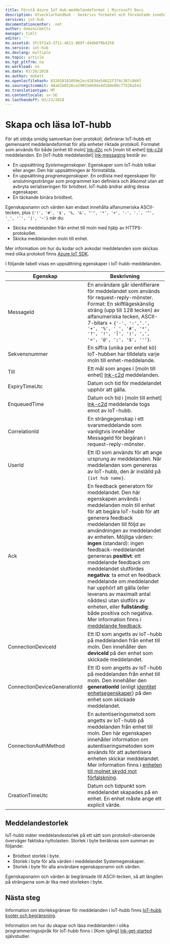 ```yaml
---
title: Förstå Azure IoT Hub-meddelandeformat | Microsoft Docs
description: Utvecklarhandbok - beskrivs formatet och förväntade innehållet i IoT-hubb meddelanden.
services: iot-hub
documentationcenter: .net
author: dominicbetts
manager: timlt
editor: ''
ms.assetid: 3fc5f1a3-3711-4611-9897-d4db079b4250
ms.service: iot-hub
ms.devlang: multiple
ms.topic: article
ms.tgt_pltfrm: na
ms.workload: na
ms.date: 03/20/2018
ms.author: dobett
ms.openlocfilehash: 832010181059e2ec42834e54622f374c367c8d4f
ms.sourcegitcommit: 48ab1b6526ce290316b9da4d18de00c77526a541
ms.translationtype: MT
ms.contentlocale: sv-SE
ms.lasthandoff: 03/23/2018
---
```

# <a name="create-and-read-iot-hub-messages"></a>Skapa och läsa IoT-hubb

För att stödja smidig samverkan över protokoll, definierar IoT-hubb ett gemensamt meddelandeformat för alla enheter riktade protokoll. Formatet som används för både [enhet till moln] [ lnk-d2c] och [moln till enhet] [ lnk-c2d] meddelanden. En [IoT-hubb meddelandet] [ lnk-messaging] består av:

* En uppsättning *Systemegenskaper*. Egenskaper som IoT-hubb tolkar eller anger. Den här uppsättningen är förinställda.
* En uppsättning *programegenskaper*. En ordlista med egenskaper för anslutningssträngar som programmet kan definiera och åtkomst utan att avbryta serialiseringen för brödtext. IoT-hubb ändrar aldrig dessa egenskaper.
* En täckande binära brödtext.

Egenskapsnamn och värden kan endast innehålla alfanumeriska ASCII-tecken, plus ```{'!', '#', '$', '%, '&', "'", '*', '+', '-', '.', '^', '_', '`', '|', '~'}``` när du:  

* Skicka meddelanden från enhet till moln med hjälp av HTTPS-protokollet.
* Skicka meddelanden moln till enhet.

Mer information om hur du kodar och avkodar meddelanden som skickas med olika protokoll finns [Azure IoT SDK][lnk-sdks].

I följande tabell visas en uppsättning egenskaper i IoT-hubb-meddelanden.

| Egenskap | Beskrivning |
| --- | --- |
| MessageId |En användare går identifierare för meddelandet som används för request-reply-mönster. Format: En skiftlägeskänslig sträng (upp till 128 tecken) av alfanumeriska tecken, ASCII-7-bitars + `{'-', ':',’.', '+', '%', '_', '#', '*', '?', '!', '(', ')', ',', '=', '@', ';', '$', '''}`. |
| Sekvensnummer |En siffra (unika per enhet kö) IoT-hubben har tilldelats varje moln till enhet-meddelande. |
| Till |Ett mål som anges i [moln till enhet] [ lnk-c2d] meddelanden. |
| ExpiryTimeUtc |Datum och tid för meddelandet upphör att gälla. |
| EnqueuedTime |Datum och tid i [moln till enhet] [ lnk-c2d] meddelande togs emot av IoT-hubb. |
| CorrelationId |En strängegenskap i ett svarsmeddelande som vanligtvis innehåller MessageId för begäran i request-reply-mönster. |
| UserId |Ett ID som används för att ange ursprung av meddelanden. När meddelanden som genereras av IoT-hubb, den är inställd på `{iot hub name}`. |
| Ack |En feedback generatorn för meddelandet. Den här egenskapen används i meddelanden moln till enhet för att begära IoT-hubb för att generera feedback meddelanden till följd av användningen av meddelandet av enheten. Möjliga värden: **ingen** (standard): ingen feedback-meddelandet genereras **positivt**: ett meddelande feedback om meddelandet slutfördes **negativa**: ta emot en feedback meddelande om meddelandet har upphört att gälla (eller leverans av maximalt antal nåddes) utan slutförs av enheten, eller **fullständig**: både positiva och negativa. Mer information finns i [meddelande feedback][lnk-feedback]. |
| ConnectionDeviceId |Ett ID som angetts av IoT-hubb på meddelanden från enhet till moln. Den innehåller den **deviceId** på den enhet som skickade meddelandet. |
| ConnectionDeviceGenerationId |Ett ID som angetts av IoT-hubb på meddelanden från enhet till moln. Den innehåller den **generationId** (enligt [identitet enhetsegenskaper][lnk-device-properties]) på den enhet som skickade meddelandet. |
| ConnectionAuthMethod |En autentiseringsmetod som angetts av IoT-hubb på meddelanden från enhet till moln. Den här egenskapen innehåller information om autentiseringsmetoden som används för att autentisera enheten skickar meddelandet. Mer information finns i [enheten till molnet skydd mot förfalskning][lnk-antispoofing]. |
| CreationTimeUtc | Datum och tidpunkt som meddelandet skapades på en enhet. En enhet måste ange ett explicit värde. |

## <a name="message-size"></a>Meddelandestorlek

IoT-hubb mäter meddelandestorlek på ett sätt som protokoll-oberoende överväger faktiska nyttolasten. Storlek i byte beräknas som summan av följande:

* Brödtext storlek i byte.
* Storlek i byte för alla värden i meddelandet Systemegenskaper.
* Storlek i byte för alla användare egenskapsnamn och värden.

Egenskapsnamn och värden är begränsade till ASCII-tecken, så att längden på strängarna som är lika med storleken i byte.

## <a name="next-steps"></a>Nästa steg

Information om storleksgränser för meddelanden i IoT-hubb finns [IoT-hubb kvoter och begränsning][lnk-quotas].

Information om hur du skapar och läsa meddelanden i olika programmeringsspråk för IoT-hubb finns i [Kom igång] [ lnk-get-started] självstudier.

[lnk-messaging]: iot-hub-devguide-messaging.md
[lnk-quotas]: iot-hub-devguide-quotas-throttling.md
[lnk-get-started]: iot-hub-get-started.md
[lnk-sdks]: iot-hub-devguide-sdks.md
[lnk-c2d]: iot-hub-devguide-messages-c2d.md
[lnk-d2c]: iot-hub-devguide-messages-d2c.md
[lnk-feedback]: iot-hub-devguide-messages-c2d.md#message-feedback
[lnk-device-properties]: iot-hub-devguide-identity-registry.md#device-identity-properties
[lnk-antispoofing]: iot-hub-devguide-messages-d2c.md#anti-spoofing-properties
